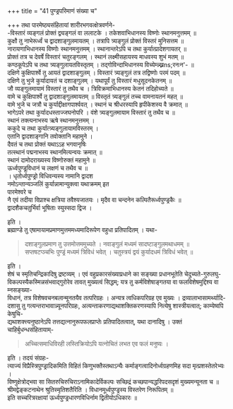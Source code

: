 +++
title = "41 पुण्ड्रपरिमाणं संख्या च"

+++
तथा पारमेष्ठ्यसंहितायां शारीरभगवत्क्षेत्रवर्णने-  
-विस्तारं व्यङ्गलं प्रोक्तं द्व्यङ्गलं वा ललाटके । तकेशवाभिधानस्य विष्णोः स्थानमनुत्तमम् ॥  
कुक्षौ तु नाभेरूर्ध्वं च द्वादशाङ्गुलमायतम् । तत्रापि त्र्यङ्गुलं प्रोक्तं विस्तरं मुनिसत्तम ॥  
नारायणाभिधानस्य विष्णोः स्थानमनुत्तमम् । स्थानान्तरेऽपि च तथा कुर्यात्प्रादेशगायतर् ॥  
प्रोक्तं तत्र च देवर्षे विस्तारं चतुरङ्गलम् । स्थानं लक्ष्मीसहायस्य माधवस्य शुभं मतम् ॥  
कण्ठकूपेऽपि च तथा त्र्यङ्गुलायतविस्तृतम् । तद्गोविन्दाभिधानस्य विच्येम्न्न्ख्नns;रनःन'- ॥  
दक्षिणे कुक्षिपार्श्वे तु आयतं द्वादशाङ्गुलम् । विस्तारं त्र्यङ्गुलं तत्र तद्विष्णोः परमं पदम् ॥  
दक्षिणे तु भुजे कुर्यादायतं च दशाङ्गुलम् । यथापूर्वं तु विस्तारं मधुसूदनकेतनम् ॥  
जौ व्यङ्गुलमायामं विस्तारं तु तथैव च । त्रिविक्रमाभिधानस्य केतनं तदिहोच्यते ॥  
वामे च कुक्षिपार्श्वे तु द्वादशाङ्गुलमायतम् ॥ विस्तृतं त्र्यङ्गुलं तच्च वामनायतनं महत् ॥  
वामे भुजे च जत्रौ च कुर्याद्दीक्षागपार्श्ववत् । स्थानं च श्रीधरस्यापि हृपीकेशस्य वै क्रमात् ॥  
भागेऽपरे तथा कुर्यादधस्ताज्जघनोपरि । वंशे त्र्यङ्गुलमायाम विस्तारं तु तथैव च ॥  
स्थानं तक्त्यनाभस्य ऋषे स्थानमनुत्तमम् ।  
ककुदे च तथा कुर्यात्त्र्यङ्गुलायामविस्तरम् ।  
एतानि द्वादशाङ्गानि तवोक्तानि महामुने ।  
दैवतं च तथा प्रोक्तं यथाऽऽह भगवानृषिः  
तत्स्थानं पद्मनाभस्य स्थानमित्यन्वयः क्रमात् ॥  
स्थानं दामोदराख्यस्य विष्णोरुक्तं महामुने ॥  
ऊर्ध्वपुण्डूविधानं च लक्षणं च तथैव च ॥  
। धृतोर्ध्वपुण्ड्रो विधिवन्यस्य नामानि द्वादश  
नमोऽन्तान्यञ्जलिं कुर्यान्नामान्युक्त्वा यथाक्रमम् इत  
पारमेश्वरे च  
नै एवं तदीया विप्राश्च क्षत्रिया तवैश्यजातयः । मृदैव वा चन्दनेन कल्पितैरूर्ध्वपुण्ड्रकैः ॥  
द्वादशैकचतुर्भिर्वा भूषिताः स्युस्सदा द्विज ।

इति ।  
ब्रह्माण्डे तु एषामायामप्रमाणमुत्तममध्यमादिरूपेण वहुधा प्रतिपादितम् । यथा-  

> दशाङ्गुलप्रमाण तु उत्तमोत्तममुच्यते । नवाङ्गुलं मध्यमं सादष्टाङ्गुलमथाधमम् ॥  
सप्तषटप्ञ्चभिः पुण्ड्रं मध्यमं त्रिविधं भवेत् । चतुस्त्रयं द्वयं कुर्यादधमं त्रिविधं भवेत् ॥

इति ।  
शेषं च स्मृतिचन्द्रिकादिषु द्रष्टव्यम् । एवं वहुप्रकारसंख्याप्रधाने का सङ्ख्या प्रधानभूतेति चेदुच्यते-गुरुलघु-  
विकल्पस्यैकस्मिन्नसंभवाद्गुरोरेव तावत् मुख्यत्वं सिद्धम्; यत्र तु कर्मविशेषाङ्गतया वा फलविशेषमुद्दिश्य वा म्नसङ्ख्या-  
विधानं, तत्र विशेषवचनबलान्मूनतयैव तत्परिग्रहः । अन्यत्र त्वधिकपरिग्रह एव मुख्यः । द्रव्यालाभासामर्थ्यादि-  
दशासु तु गत्यन्तराभावान्न्यूनपरिग्रहः, अत्यन्ताकरणाद्यथाशक्तिकरणस्यापि नित्येषु शास्त्रीयत्वात्; काम्येष्वपि केषुचि-  
द्यथाशक्त्त्यनुष्ठानेऽपि तत्तद्यत्नानुरूपफलप्राप्तेः प्रतिपादितत्वात्, यथा दानादिषु । उक्तं चाहिर्बुधन्धसंहितायाम्-  

> अच्चित्समाधिविरही लस्तिक्रियोऽपि यत्नोचितं लभत एव फलं मनुष्यः ।

इति । तदयं संग्रहः-  
त्याज्यं विप्रैस्त्रिपुण्ड्रादिकमिति विहितं किणुभक्तैस्तथाऽन्यैः कर्माङ्गत्वादिनोर्ध्वग्रहणमिह सदा मृत्प्रशस्तेतरेभ्यः ।  
विष्णुक्षेत्रोद्भवा सा सितरुचिरुचिराऽनामिकादेर्विकल्पः सच्छिद्रं कच्छपान्यद्धरिपदसदृशं मुख्यमन्यूनता च ॥  
श्रीमद्वेङ्कटनाथेन श्रुतिस्मृतिशतैरिति । विधानमूर्ध्वपुण्ड्रस्य विस्तरेण निरूपितम् ॥  
इति सच्चरित्ररक्षायां ऊर्ध्वपुण्ड्रधारणविधिर्नाम द्वितीयोऽधिकारः ॥